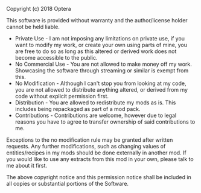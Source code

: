 Copyright (c) 2018 Optera

This software is provided without warranty and the author/license holder cannot be held liable.

- Private Use - I am not imposing any limitations on private use, if you want to modify my work, or create your own using parts of mine, you are free to do so as long as this altered or derived work does not become accessible to the public.
- No Commercial Use - You are not allowed to make money off my work. Showcasing the software through streaming or similar is exempt from this.
- No Modification - Although I can't stop you from looking at my code, you are not allowed to distribute anything altered, or derived from my code without explicit permission first.
- Distribution - You are allowed to redistribute my mods as is. This includes being repackaged as part of a mod pack.
- Contributions - Contributions are welcome, however due to legal reasons you have to agree to transfer ownership of said contributions to me.

Exceptions to the no modification rule may be granted after written requests.
Any further modifications, such as changing values of entities/recipes in my mods should be done externally in another mod.
If you would like to use any extracts from this mod in your own, please talk to me about it first.

The above copyright notice and this permission notice shall be included in all copies or substantial portions of the Software.
